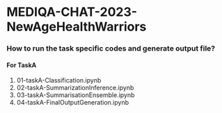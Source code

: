 # MEDIQA-CHAT-2023-NewAgeHealthWarriors

### How to run the task specific codes and generate output file?
 #### For TaskA
  1. 01-taskA-Classification.ipynb
  2. 02-taskA-SummarizationInference.ipynb
  3. 03-taskA-SummarisationEnsemble.ipynb
  4. 04-taskA-FinalOutputGeneration.ipynb
